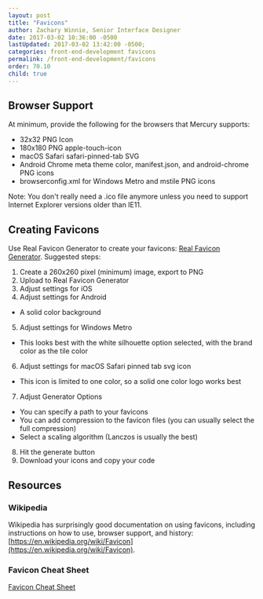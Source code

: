 ```yaml
---
layout: post
title: "Favicons"
author: Zachary Winnie, Senior Interface Designer
date: 2017-03-02 10:36:00 -0500
lastUpdated: 2017-03-02 13:42:00 -0500;
categories: front-end-development favicons
permalink: /front-end-development/favicons
order: 70.10
child: true
---
```


## Browser Support

At minimum, provide the following for the browsers that Mercury supports:
* 32x32 PNG Icon
* 180x180 PNG apple-touch-icon 
* macOS Safari safari-pinned-tab SVG
* Android Chrome meta theme color, manifest.json, and android-chrome PNG icons
* browserconfig.xml for Windows Metro and mstile PNG icons

Note: You don't really need a .ico file anymore unless you need to support Internet Explorer versions older than IE11.

## Creating Favicons

Use Real Favicon Generator to create your favicons: [Real Favicon Generator](http://realfavicongenerator.net/). Suggested steps:
1. Create a 260x260 pixel (minimum) image, export to PNG
2. Upload to Real Favicon Generator
3. Adjust settings for iOS
4. Adjust settings for Android
  * A solid color background
5. Adjust settings for Windows Metro
  * This looks best with the white silhouette option selected, with the brand color as the tile color
6. Adjust settings for macOS Safari pinned tab svg icon
  * This icon is limited to one color, so a solid one color logo works best
7. Adjust Generator Options
  * You can specify a path to your favicons
  * You can add compression to the favicon files (you can usually select the full compression)
  * Select a scaling algorithm (Lanczos is usually the best)
8. Hit the generate button
9. Download your icons and copy your code


## Resources

### Wikipedia

Wikipedia has surprisingly good documentation on using favicons, including instructions on how to use, browser support, and history: [https://en.wikipedia.org/wiki/Favicon](https://en.wikipedia.org/wiki/Favicon).

### Favicon Cheat Sheet

[Favicon Cheat Sheet](https://github.com/audreyr/favicon-cheat-sheet)